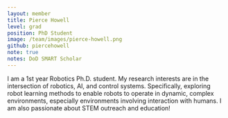 ```yaml
---
layout: member
title: Pierce Howell
level: grad
position: PhD Student
image: /team/images/pierce-howell.png
github: piercehowell
note: true
notes: DoD SMART Scholar
---
```




I am a 1st year Robotics Ph.D. student. My research interests are in the intersection of robotics, AI, and control systems. Specifically, exploring robot learning methods to enable robots to operate in dynamic, complex environments, especially environments involving interaction with humans. I am also passionate about STEM outreach and education!
